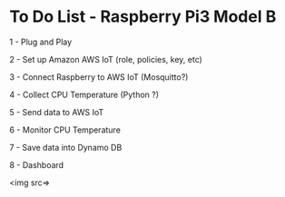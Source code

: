 # To Do List - Raspberry Pi3 Model B

1 - Plug and Play  

2 - Set up Amazon AWS IoT (role, policies, key, etc)  

3 - Connect Raspberry to AWS IoT (Mosquitto?)  

4 - Collect CPU Temperature (Python ?)  

5 - Send data to AWS IoT  

6 - Monitor CPU Temperature  

7 - Save data into Dynamo DB  

8 - Dashboard  

<img src=>
